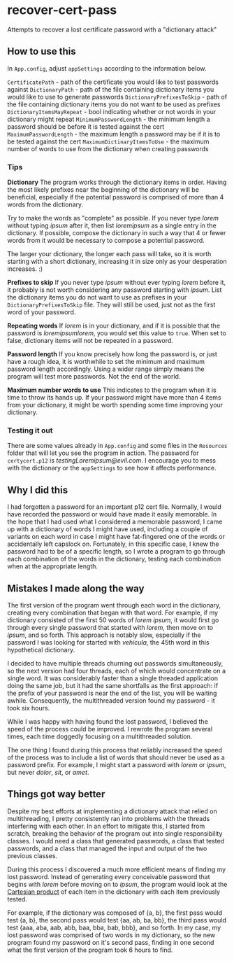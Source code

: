 # recover-cert-pass
Attempts to recover a lost certificate password with a "dictionary attack"

## How to use this
In `App.config`, adjust `appSettings` according to the information below.

`CertificatePath` - path of the certificate you would like to test passwords against
`DictionaryPath` - path of the file containing dictionary items you would like to use to generate passwords
`DictionaryPrefixesToSkip` - path of the file containing dictionary items you do not want to be used as prefixes 
`DictionaryItemsMayRepeat` - bool indicating whether or not words in your dictionary might repeat
`MinimumPasswordLength` - the minimum length a password should be before it is tested against the cert
`MaximumPasswordLength` - the maximum length a password may be if it is to be tested against the cert
`MaximumDictinaryItemsToUse` - the maximum number of words to use from the dictionary when creating passwords

### Tips
**Dictionary**
The program works through the dictionary items in order. Having the most likely prefixes near the beginning of the dictionary will be beneficial, especially if the potential password is comprised of more than 4 words from the dictionary.

Try to make the words as "complete" as possible. If you never type _lorem_ without typing _ipsum_ after it, then list _loremipsum_ as a single entry in the dictionary. If possible, compose the dictionary in such a way that 4 or fewer words from it would be necessary to compose a potential password.

The larger your dictionary, the longer each pass will take, so it is worth starting with a short dictionary, increasing it in size only as your desperation increases. :)

**Prefixes to skip**
If you never type _ipsum_ without ever typing _lorem_ before it, it probably is not worth considering any password starting with _ipsum_. List the dictionary items you do not want to use as prefixes in your `DictionaryPrefixesToSkip` file. They will still be used, just not as the first word of your password.

**Repeating words**
If _lorem_ is in your dictionary, and if it is possible that the password is _loremipsumlorem_, you would set this value to `true`. When set to false, dictionary items will not be repeated in a password.

**Password length**
If you know precisely how long the password is, or just have a rough idea, it is worthwhile to set the minimum and maximum password length accordingly. Using a wider range simply means the program will test more passwords. Not the end of the world.

**Maximum number words to use**
This indicates to the program when it is time to throw its hands up. If your password might have more than 4 items from your dictionary, it might be worth spending some time improving your dictionary.

### Testing it out
There are some values already in `App.config` and some files in the `Resources` folder that will let you see the program in action. The password for `certycert.p12` is _testingLoremipsum@evil.com_. I encourage you to mess with the dictionary or the `appSettings` to see how it affects performance.

## Why I did this
I had forgotten a password for an important p12 cert file. Normally, I would have recorded the password or would have made it easily memorable. In the hope that I had used what I considered a memorable password, I came up with a dictionary of words I might have used, including a couple of variants on each word in case I might have fat-fingered one of the words or accidentally left capslock on. Fortunately, in this specific case, I knew the password had to be of a specific length, so I wrote a program to go through each combination of the words in the dictionary, testing each combination when at the appropriate length.

## Mistakes I made along the way
The first version of the program went through each word in the dictionary, creating every combination that began with that word. For example, if my dictionary consisted of the first 50 words of _lorem ipsum_, it would first go through every single password that started with _lorem_, then move on to _ipsum_, and so forth. This approach is notably slow, especially if the password I was looking for started with _vehicula_, the 45th word in this hypothetical dictionary.

I decided to have multiple threads churning out passwords simultaneously, so the next version had four threads, each of which would concentrate on a single word. It was considerably faster than a single threaded application doing the same job, but it had the same shortfalls as the first approach: if the prefix of your password is near the end of the list, you will be waiting awhile. Consequently, the multithreaded version found my password - it took six hours.

While I was happy with having found the lost password, I believed the speed of the process could be improved. I rewrote the program several times, each time doggedly focusing on a multithreaded solution. 

The one thing I found during this process that reliably increased the speed of the process was to include a list of words that should never be used as a password prefix. For example, I might start a password with _lorem_ or _ipsum_, but never _dolor_, _sit_, or _amet_.

## Things got way better
Despite my best efforts at implementing a dictionary attack that relied on multithreading, I pretty consistently ran into problems with the threads interfering with each other. In an effort to mitigate this, I started from scratch, breaking the behavior of the program out into single responsibility classes. I would need a class that generated passwords, a class that tested passwords, and a class that managed the input and output of the two previous classes.

During this process I discovered a much more efficient means of finding my lost password. Instead of generating every conceivable password that begins with _lorem_ before moving on to _ipsum_, the program would look at the [Cartesian product](https://en.wikipedia.org/wiki/Cartesian_product) of each item in the dictionary with each item previously tested.

For example, if the dictionary was composed of {a, b}, the first pass would test {a, b}, the second pass would test {aa, ab, ba, bb}, the third pass would test {aaa, aba, aab, abb, baa, bba, bab, bbb}, and so forth. In my case, my lost password was comprised of two words in my dictionary, so the new program found my password on it's second pass, finding in one second what the first version of the program took 6 hours to find.

